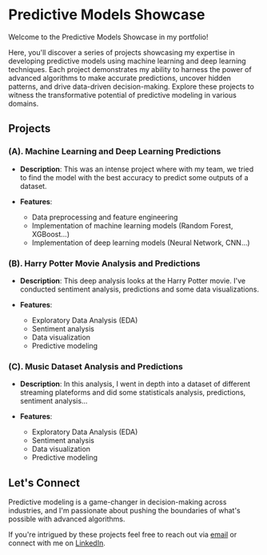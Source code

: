 # Predictive Models Showcase

Welcome to the Predictive Models Showcase in my portfolio! 

Here, you'll discover a series of projects showcasing my expertise in developing predictive models using machine learning and deep learning techniques. Each project demonstrates my ability to harness the power of advanced algorithms to make accurate predictions, uncover hidden patterns, and drive data-driven decision-making. Explore these projects to witness the transformative potential of predictive modeling in various domains.

## Projects

### (A). Machine Learning and Deep Learning Predictions

- **Description**: This was an intense project where with my team, we tried to find the model with the best accuracy to predict some outputs of a dataset. 
  
- **Features**:
  - Data preprocessing and feature engineering
  - Implementation of machine learning models (Random Forest, XGBoost...)
  - Implementation of deep learning models (Neural Network, CNN...)
  
### (B). Harry Potter Movie Analysis and Predictions

- **Description**: This deep analysis looks at the Harry Potter movie. I've conducted sentiment analysis, predictions and some data visualizations.
  
- **Features**:
  - Exploratory Data Analysis (EDA)
  - Sentiment analysis
  - Data visualization
  - Predictive modeling
  
### (C). Music Dataset Analysis and Predictions

- **Description**: In this analysis, I went in depth into a dataset of different streaming plateforms and did some statisticals analysis, predictions, sentiment analysis...
  
- **Features**:
  - Exploratory Data Analysis (EDA)
  - Sentiment analysis
  - Data visualization
  - Predictive modeling
  
## Let's Connect

Predictive modeling is a game-changer in decision-making across industries, and I'm passionate about pushing the boundaries of what's possible with advanced algorithms. 

If you're intrigued by these projects feel free to reach out via [email](mailto:gabchouraqui@gmail.com) or connect with me on [LinkedIn](https://www.linkedin.com/in/gabrielchouraqui).
